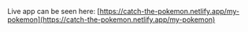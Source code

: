 Live app can be seen here: [https://catch-the-pokemon.netlify.app/my-pokemon](https://catch-the-pokemon.netlify.app/my-pokemon)
